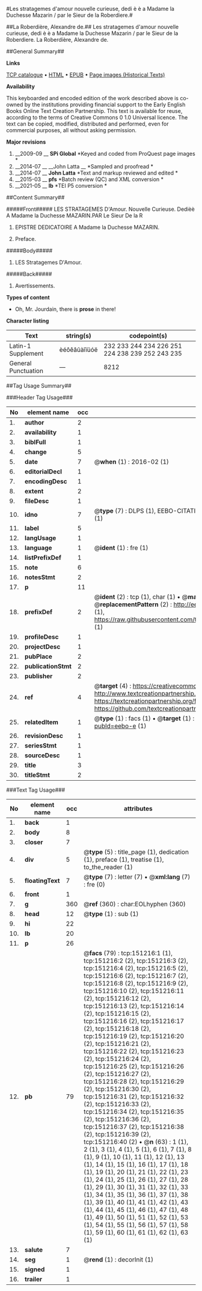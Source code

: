 #Les stratagemes d'amour nouvelle curieuse, dedi è è a Madame la Duchesse Mazarin / par le Sieur de la Roberdiere.#

##La Roberdière, Alexandre de.##
Les stratagemes d'amour nouvelle curieuse, dedi è è a Madame la Duchesse Mazarin / par le Sieur de la Roberdiere.
La Roberdière, Alexandre de.

##General Summary##

**Links**

[TCP catalogue](http://www.ota.ox.ac.uk/tcp/)  • 
[HTML](http://tei.it.ox.ac.uk/tcp/Texts-HTML/free/A88/A88707.html)  • 
[EPUB](http://tei.it.ox.ac.uk/tcp/Texts-EPUB/free/A88/A88707.epub) • 
[Page images (Historical Texts)](https://historicaltexts.jisc.ac.uk/eebo-42475086e)

**Availability**

This keyboarded and encoded edition of the work described above is co-owned by the
    institutions providing financial support to the Early English Books Online Text Creation
    Partnership. This text is available for reuse, according to the terms of  Creative Commons 0 1.0 Universal
    licence. The text can be copied, modified, distributed and performed, even for commercial
    purposes, all without asking permission.

**Major revisions**

1. __2009-09 __ __SPi Global__ *Keyed and coded from ProQuest page images *
1. __2014-07 __ __John Latta __ *Sampled and proofread *
1. __2014-07 __ __John Latta__ *Text and markup reviewed and edited *
1. __2015-03 __ __pfs__ *Batch review (QC) and XML conversion *
1. __2021-05 __ __lb__ *TEI P5 conversion *

##Content Summary##

#####Front#####
LES STRATAGEMES D'Amour. Nouvelle Curieuse. Dedièè A Madame la Duchesse MAZARIN.PAR Le Sieur De la R
1. EPISTRE DEDICATOIRE A Madame la Duchesse MAZARIN.

1. Preface.

#####Body#####

1. LES Stratagemes D'Amour.

#####Back#####

1. Avertissements.

**Types of content**

  * Oh, Mr. Jourdain, there is **prose** in there!

**Character listing**


|Text|string(s)|codepoint(s)|
|---|---|---|
|Latin-1 Supplement|èéôêâûàîïüóë|232 233 244 234 226 251 224 238 239 252 243 235|
|General Punctuation|—|8212|

##Tag Usage Summary##

###Header Tag Usage###

|No|element name|occ|attributes|
|---|---|---|---|
|1.|__author__|2||
|2.|__availability__|1||
|3.|__biblFull__|1||
|4.|__change__|5||
|5.|__date__|7| @__when__ (1) : 2016-02 (1)|
|6.|__editorialDecl__|1||
|7.|__encodingDesc__|1||
|8.|__extent__|2||
|9.|__fileDesc__|1||
|10.|__idno__|7| @__type__ (7) : DLPS (1), EEBO-CITATION (1), VID (1), EEBO-PROQUEST (1), STC (2), OCLC (1)|
|11.|__label__|5||
|12.|__langUsage__|1||
|13.|__language__|1| @__ident__ (1) : fre (1)|
|14.|__listPrefixDef__|1||
|15.|__note__|6||
|16.|__notesStmt__|2||
|17.|__p__|11||
|18.|__prefixDef__|2| @__ident__ (2) : tcp (1), char (1)  •  @__matchPattern__ (2) : ([0-9\-]+):([0-9IVX]+) (1), (.+) (1)  •  @__replacementPattern__ (2) : http://eebo.chadwyck.com/downloadtiff?vid=$1&page=$2 (1), https://raw.githubusercontent.com/textcreationpartnership/Texts/master/tcpchars.xml#$1 (1)|
|19.|__profileDesc__|1||
|20.|__projectDesc__|1||
|21.|__pubPlace__|2||
|22.|__publicationStmt__|2||
|23.|__publisher__|2||
|24.|__ref__|4| @__target__ (4) : https://creativecommons.org/publicdomain/zero/1.0/ (1), http://www.textcreationpartnership.org/docs/. (1), https://textcreationpartnership.org/faq/#faq05 (1), https://github.com/textcreationpartnership (1)|
|25.|__relatedItem__|1| @__type__ (1) : facs (1)  •  @__target__ (1) : https://data.historicaltexts.jisc.ac.uk/view?pubId=eebo-e (1)|
|26.|__revisionDesc__|1||
|27.|__seriesStmt__|1||
|28.|__sourceDesc__|1||
|29.|__title__|3||
|30.|__titleStmt__|2||


###Text Tag Usage###

|No|element name|occ|attributes|
|---|---|---|---|
|1.|__back__|1||
|2.|__body__|8||
|3.|__closer__|7||
|4.|__div__|5| @__type__ (5) : title_page (1), dedication (1), preface (1), treatise (1), to_the_reader (1)|
|5.|__floatingText__|7| @__type__ (7) : letter (7)  •  @__xml:lang__ (7) : fre (0)|
|6.|__front__|1||
|7.|__g__|360| @__ref__ (360) : char:EOLhyphen (360)|
|8.|__head__|12| @__type__ (1) : sub (1)|
|9.|__hi__|22||
|10.|__lb__|20||
|11.|__p__|26||
|12.|__pb__|79| @__facs__ (79) : tcp:151216:1 (1), tcp:151216:2 (2), tcp:151216:3 (2), tcp:151216:4 (2), tcp:151216:5 (2), tcp:151216:6 (2), tcp:151216:7 (2), tcp:151216:8 (2), tcp:151216:9 (2), tcp:151216:10 (2), tcp:151216:11 (2), tcp:151216:12 (2), tcp:151216:13 (2), tcp:151216:14 (2), tcp:151216:15 (2), tcp:151216:16 (2), tcp:151216:17 (2), tcp:151216:18 (2), tcp:151216:19 (2), tcp:151216:20 (2), tcp:151216:21 (2), tcp:151216:22 (2), tcp:151216:23 (2), tcp:151216:24 (2), tcp:151216:25 (2), tcp:151216:26 (2), tcp:151216:27 (2), tcp:151216:28 (2), tcp:151216:29 (2), tcp:151216:30 (2), tcp:151216:31 (2), tcp:151216:32 (2), tcp:151216:33 (2), tcp:151216:34 (2), tcp:151216:35 (2), tcp:151216:36 (2), tcp:151216:37 (2), tcp:151216:38 (2), tcp:151216:39 (2), tcp:151216:40 (2)  •  @__n__ (63) : 1 (1), 2 (1), 3 (1), 4 (1), 5 (1), 6 (1), 7 (1), 8 (1), 9 (1), 10 (1), 11 (1), 12 (1), 13 (1), 14 (1), 15 (1), 16 (1), 17 (1), 18 (1), 19 (1), 20 (1), 21 (1), 22 (1), 23 (1), 24 (1), 25 (1), 26 (1), 27 (1), 28 (1), 29 (1), 30 (1), 31 (1), 32 (1), 33 (1), 34 (1), 35 (1), 36 (1), 37 (1), 38 (1), 39 (1), 40 (1), 41 (1), 42 (1), 43 (1), 44 (1), 45 (1), 46 (1), 47 (1), 48 (1), 49 (1), 50 (1), 51 (1), 52 (1), 53 (1), 54 (1), 55 (1), 56 (1), 57 (1), 58 (1), 59 (1), 60 (1), 61 (1), 62 (1), 63 (1)|
|13.|__salute__|7||
|14.|__seg__|1| @__rend__ (1) : decorInit (1)|
|15.|__signed__|1||
|16.|__trailer__|1||
